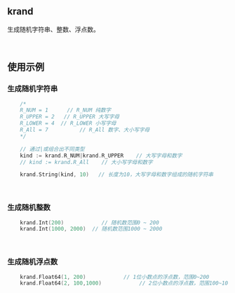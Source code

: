 ## krand

生成随机字符串、整数、浮点数。

<br>

## 使用示例

### 生成随机字符串

```go
    /*
	R_NUM = 1      // R_NUM 纯数字
	R_UPPER = 2   // R_UPPER 大写字母
	R_LOWER = 4  // R_LOWER 小写字母
	R_All = 7	       // R_All 数字、大小写字母
    */

	// 通过|或组合出不同类型
    kind := krand.R_NUM|krand.R_UPPER    // 大写字母和数字
    // kind := krand.R_All    // 大小写字母和数字

    krand.String(kind, 10)   // 长度为10，大写字母和数字组成的随机字符串
```

<br>

### 生成随机整数

```go
    krand.Int(200)            // 随机数范围0 ~ 200
    krand.Int(1000, 2000)  // 随机数范围1000 ~ 2000
```

<br>

### 生成随机浮点数

```go
    krand.Float64(1, 200)            // 1位小数点的浮点数，范围0~200
    krand.Float64(2, 100,1000)            // 2位小数点的浮点数，范围100~1000
```
